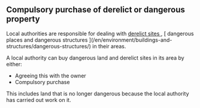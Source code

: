 ##  Compulsory purchase of derelict or dangerous property

Local authorities are responsible for dealing with [ derelict sites
](/en/environment/buildings-and-structures/derelict-sites/) , [ dangerous
places and dangerous structures ](/en/environment/buildings-and-
structures/dangerous-structures/) in their areas.

A local authority can buy dangerous land and derelict sites in its area by
either:

  * Agreeing this with the owner 
  * Compulsory purchase 

This includes land that is no longer dangerous because the local authority has
carried out work on it.
